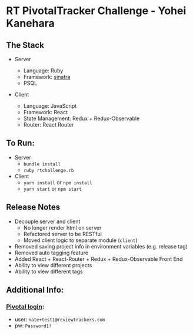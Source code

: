 # RT PivotalTracker Challenge - Yohei Kanehara

## The Stack

- Server
  - Language: Ruby
  - Framework: [sinatra](http://www.sinatrarb.com/)
  - PSQL
  
- Client
  - Language: JavaScript
  - Framework: React
  - State Management: Redux + Redux-Observable
  - Router: React Router
  

## To Run:
- Server
  - `bundle install`
  - `ruby rtchallenge.rb`
- Client
  - `yarn install` or `npm install`
  - `yarn start` or `npm start`

## Release Notes
- Decouple server and client
  - No longer render html on server
  - Refactored server to be RESTful
  - Moved client logic to separate module (`client`)
- Removed saving project info in environment variables (e.g. release tag)
- Removed auto tagging feature
- Added React + React-Router + Redux + Redux-Observable Front End
- Ability to view different projects
- Ability to view different tags

## Additional Info:

### [Pivotal login](https://www.pivotaltracker.com/signin):
- user: `nate+test1@reviewtrackers.com`
- pw: `Password1!`
